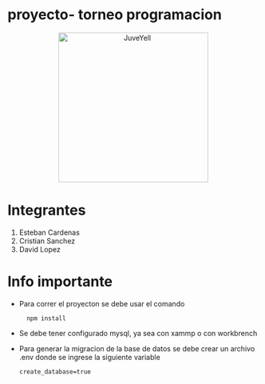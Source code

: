 ﻿# proyecto- torneo programacion

<div>
<p style = 'text-align:center;'>
<img src="https://yt3.ggpht.com/ytc/AKedOLSMd2hyZPc9YzCrWY4XpGEQwrgXblzvBFu3843d=s900-c-k-c0x00ffffff-no-rj" alt="JuveYell" width="300px">
</p>
</div> 


# Integrantes
1. Esteban Cardenas
2. Cristian Sanchez
3. David Lopez

# Info importante

* Para correr el proyecton se debe usar el comando
        
        npm install
* Se debe tener configurado mysql, ya sea con xammp o con workbrench
* Para generar la migracion de la base de datos se debe crear un archivo .env donde se ingrese la siguiente variable

      create_database=true
